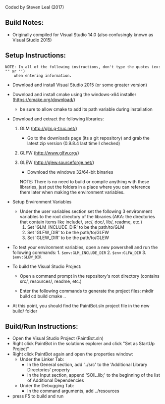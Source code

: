 Coded by Steven Leal (2017)

## Build Notes:
* Originally compiled for Visual Studio 14.0 (also confusingly known as Visual Studio 2015)
	
## Setup Instructions:
	NOTE: In all of the following instructions, don't type the quotes (ex: "" or '')
		when entering information.
		
* Download and install Visual Studio 2015 (or some greater version)
	
* Download and install cmake using the windows-x64 installer (https://cmake.org/download/)
	* be sure to allow cmake to add its path variable during installation
		
* Download and extract the following libraries:
	1. GLM (http://glm.g-truc.net/)
		* Go to the downloads page (its a git repository) and grab the latest
				zip version (0.9.8.4 last time I checked)
	2. GLFW (http://www.glfw.org/)
	3. GLEW (http://glew.sourceforge.net/)
		* Download the windows 32/64-bit binaries

		NOTE: There is no need to build or compile anything with these libraries,
			just put the folders in a place where you can reference them later
			when making the environment variables.
			
* Setup Environment Variables
	* Under the user variables section set the following 3 environment variables
			to the root directory of the libraries.(AKA: the directories that contain
			items like include/, src/, doc/, lib/, readme, etc.)
		1. Set 'GLM_INCLUDE_DIR' to be the path/to/GLM
		2. Set 'GLFW_DIR' to be the path/to/GLFW
		3. Set 'GLEW_DIR' to be the path/to/GLEW

* To test your environment variables, open a new powershell and run the following commands:
		1. `$env:GLM_INCLUDE_DIR`
		2. `$env:GLFW_DIR`
		3. `$env:GLEW_DIR`
		
* To build the Visual Studio Project:
	* Open a command prompt in the repository's root directory
			(contains src/, resources/, readme, etc.)
			
	* Enter the following commands to generate the project files:
			mkdir build
			cd build
			cmake ..
		
* At this point, you should find the PaintBot.sln project file in the new build/ folder
		
## Build/Run Instructions:
* Open the Visual Studio Project (PaintBot.sln)
* Right click PaintBot in the solutions explorer and click "Set as StartUp Project"
* Right click PaintBot again and open the properties window:
	* Under the Linker Tab:
		* In the General section, add '../src' to the
				'Additional Library Directories' property
		* In the Input section, append 'SOIL.lib;' to the beginning of the
				list of Additional Dependencies
	* Under the Debugging Tab:
		* In the command arguments, add ../resources
* press F5 to build and run
	